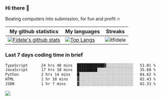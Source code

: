### Hi there 👋
<p>Beating computers into submission, for fun and profit 🔥</p>

|My github statistics|My languages|Streaks|
|-|-|-|
|[![Fidele's github stats](https://github-readme-stats.vercel.app/api?username=itfidele&count_private=true&show_icons=true&theme=dark&hide_title=true)](https://github.com/itfidele)|[![Top Langs](https://github-readme-stats.vercel.app/api/top-langs/?username=itfidele&show_icons=true&langs_count=8&theme=dark&layout=compact&hide_title=true)](https://github.com/itfidele)|![itfidele](https://github-readme-streak-stats.herokuapp.com/?user=itfidele&theme=dark)

### Last 7 days coding time in brief
<!--START_SECTION:waka-->

```txt
TypeScript      24 hrs 48 mins  ████████████▓░░░░░░░░░░░░   51.01 %
JavaScript      17 hrs 18 mins  █████████░░░░░░░░░░░░░░░░   35.60 %
Python          2 hrs 14 mins   █░░░░░░░░░░░░░░░░░░░░░░░░   04.62 %
HTML            1 hr 10 mins    ▓░░░░░░░░░░░░░░░░░░░░░░░░   02.43 %
JSON            1 hr 7 mins     ▓░░░░░░░░░░░░░░░░░░░░░░░░   02.33 %
```

<!--END_SECTION:waka-->

![](https://komarev.com/ghpvc/?username=itfidele)
